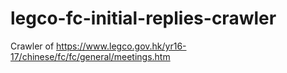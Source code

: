 # legco-fc-initial-replies-crawler
Crawler of https://www.legco.gov.hk/yr16-17/chinese/fc/fc/general/meetings.htm
